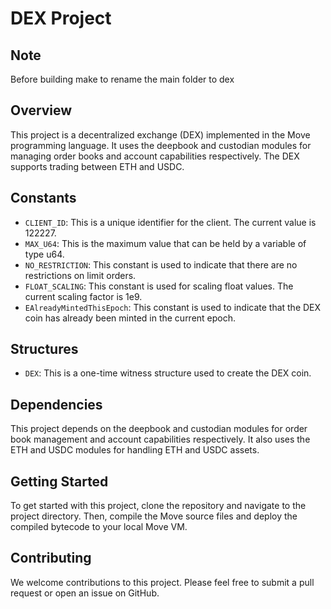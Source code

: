 # DEX Project

## Note
Before building make to rename the main folder to dex

## Overview
This project is a decentralized exchange (DEX) implemented in the Move programming language. It uses the deepbook and custodian modules for managing order books and account capabilities respectively. The DEX supports trading between ETH and USDC.

## Constants
- `CLIENT_ID`: This is a unique identifier for the client. The current value is 122227.
- `MAX_U64`: This is the maximum value that can be held by a variable of type u64.
- `NO_RESTRICTION`: This constant is used to indicate that there are no restrictions on limit orders.
- `FLOAT_SCALING`: This constant is used for scaling float values. The current scaling factor is 1e9.
- `EAlreadyMintedThisEpoch`: This constant is used to indicate that the DEX coin has already been minted in the current epoch.

## Structures
- `DEX`: This is a one-time witness structure used to create the DEX coin.

## Dependencies
This project depends on the deepbook and custodian modules for order book management and account capabilities respectively. It also uses the ETH and USDC modules for handling ETH and USDC assets.

## Getting Started
To get started with this project, clone the repository and navigate to the project directory. Then, compile the Move source files and deploy the compiled bytecode to your local Move VM.

## Contributing
We welcome contributions to this project. Please feel free to submit a pull request or open an issue on GitHub.
